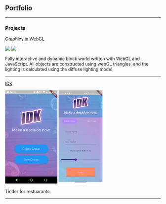 ## Portfolio

---

### Projects

[Graphics in WebGL](/sample)

<p float="left">
    <img src="images/webgl.gif" width="500"/>
    <img src="images/webgl2.gif" width="500"/>
</p>

Fully interactive and dynamic block world written with WebGL and JavaScript. All objects are constructed using webGL triangles, and the lighting is calculated using the diffuse lighting model.

---

[IDK](/sample)

<p float="left">
    <img src="images/IDK.gif" height="300"/>
    <img src="images/IDK2.jpg" height="300"/>
</p>

Tinder for restuarants.

---
